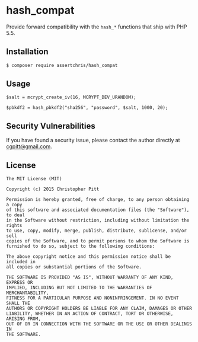 # hash_compat

Provide forward compatibility with the `hash_*` functions that ship with PHP 5.5.

## Installation

```sh
$ composer require assertchris/hash_compat
```

## Usage

```
$salt = mcrypt_create_iv(16, MCRYPT_DEV_URANDOM);

$pbkdf2 = hash_pbkdf2("sha256", "password", $salt, 1000, 20);
```

## Security Vulnerabilities

If you have found a security issue, please contact the author directly at [cgpitt@gmail.com](mailto:cgpitt@gmail.com).

## License

```
The MIT License (MIT)

Copyright (c) 2015 Christopher Pitt

Permission is hereby granted, free of charge, to any person obtaining a copy
of this software and associated documentation files (the "Software"), to deal
in the Software without restriction, including without limitation the rights
to use, copy, modify, merge, publish, distribute, sublicense, and/or sell
copies of the Software, and to permit persons to whom the Software is
furnished to do so, subject to the following conditions:

The above copyright notice and this permission notice shall be included in
all copies or substantial portions of the Software.

THE SOFTWARE IS PROVIDED "AS IS", WITHOUT WARRANTY OF ANY KIND, EXPRESS OR
IMPLIED, INCLUDING BUT NOT LIMITED TO THE WARRANTIES OF MERCHANTABILITY,
FITNESS FOR A PARTICULAR PURPOSE AND NONINFRINGEMENT. IN NO EVENT SHALL THE
AUTHORS OR COPYRIGHT HOLDERS BE LIABLE FOR ANY CLAIM, DAMAGES OR OTHER
LIABILITY, WHETHER IN AN ACTION OF CONTRACT, TORT OR OTHERWISE, ARISING FROM,
OUT OF OR IN CONNECTION WITH THE SOFTWARE OR THE USE OR OTHER DEALINGS IN
THE SOFTWARE.
```
